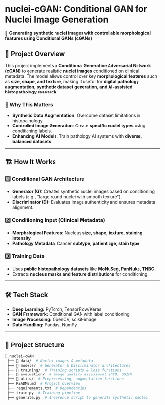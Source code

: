# nuclei-cGAN: Conditional GAN for Nuclei Image Generation  
🚀 **Generating synthetic nuclei images with controllable morphological features using Conditional GANs (cGANs)**  

## 📌 Project Overview  
This project implements a **Conditional Generative Adversarial Network (cGAN)** to generate realistic **nuclei images** conditioned on clinical metadata. The model allows control over key **morphological features** such as **size, shape, and texture**, making it useful for **digital pathology augmentation, synthetic dataset generation, and AI-assisted histopathology research**.  

### 🔬 **Why This Matters**
- **Synthetic Data Augmentation**: Overcome dataset limitations in histopathology.  
- **Controlled Image Generation**: Create **specific nuclei types** using conditioning labels.  
- **Enhancing AI Models**: Train pathology AI systems with **diverse, balanced datasets**.  

---

## 🏗️ **How It Works**
### 1️⃣ **Conditional GAN Architecture**
- **Generator (G):** Creates synthetic nuclei images based on conditioning labels (e.g., "large round nuclei with smooth texture").  
- **Discriminator (D):** Evaluates image authenticity and ensures metadata alignment.  

### 2️⃣ **Conditioning Input (Clinical Metadata)**
- **Morphological Features**: Nucleus **size, shape, texture, staining intensity**  
- **Pathology Metadata**: Cancer **subtype, patient age, stain type**  

### 3️⃣ **Training Data**
- Uses **public histopathology datasets** like **MoNuSeg, PanNuke, TNBC**.  
- Extracts **nucleus masks and feature distributions** for conditioning.  

---

## 🛠️ **Tech Stack**
- **Deep Learning:** PyTorch, TensorFlow/Keras  
- **GAN Framework:** Conditional GAN with label conditioning  
- **Image Processing:** OpenCV, scikit-image  
- **Data Handling:** Pandas, NumPy  

---

## 📂 **Project Structure**
```bash
📂 nuclei-cGAN  
 ├── 📂 data/  # Nuclei images & metadata  
 ├── 📂 models/  # Generator & Discriminator architectures  
 ├── 📂 training/  # Training scripts & loss functions  
 ├── 📂 evaluation/  # Image quality assessment (FID, SSIM)  
 ├── 📂 utils/  # Preprocessing, augmentation functions  
 ├── README.md  # Project Overview  
 ├── requirements.txt  # Dependencies  
 ├── train.py  # Training pipeline  
 ├── generate.py  # Inference script to generate synthetic nuclei  
